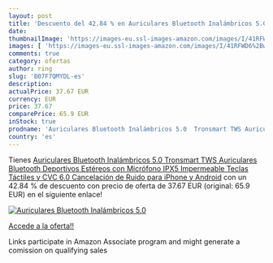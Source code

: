 ```yaml
---
layout: post
title: 'Descuento del 42.84 % en Auriculares Bluetooth Inalámbricos 5.0  '
date: 
thumbnailImage: 'https://images-eu.ssl-images-amazon.com/images/I/41RFWD6%2BwsL._SL200_.jpg'
images: [ 'https://images-eu.ssl-images-amazon.com/images/I/41RFWD6%2BwsL._SL200_.jpg' ]
comments: true
category: ofertas
author: ring
slug: 'B07F7QMYDL-es'
description:
actualPrice: 37.67 EUR
currency: EUR
price: 37.67
comparePrice: 65.9 EUR
inStock: true
prodname: 'Auriculares Bluetooth Inalámbricos 5.0  Tronsmart TWS Auriculares Bluetooth Deportivos Estéreos con Micrófono  IPX5 Impermeable Teclas Táctiles y CVC 6.0 Cancelación de Ruido para iPhone y Android'
country: 'es'
---
```


Tienes [Auriculares Bluetooth Inalámbricos 5.0  Tronsmart TWS Auriculares Bluetooth Deportivos Estéreos con Micrófono  IPX5 Impermeable Teclas Táctiles y CVC 6.0 Cancelación de Ruido para iPhone y Android](https://www.amazon.es/dp/B07F7QMYDL/?tag=tolees-21) con un 42.84 % de descuento con precio de oferta de 37.67 EUR (original: 65.9 EUR) en el siguiente enlace!

[![Auriculares Bluetooth Inalámbricos 5.0  ](https://images-eu.ssl-images-amazon.com/images/I/41RFWD6%2BwsL._SL200_.jpg)](https://www.amazon.es/dp/B07F7QMYDL/?tag=tolees-21)

[Accede a la oferta!!](https://www.amazon.es/dp/B07F7QMYDL/?tag=tolees-21)

Links participate in Amazon Associate program and might generate a comission on qualifying sales


